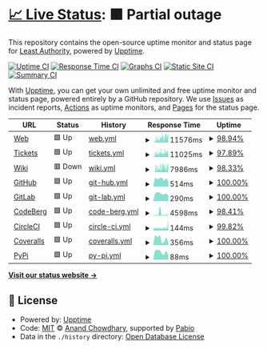 # [📈 Live Status](https://LeastAuthority.github.io/upptime): <!--live status--> **🟧 Partial outage**

This repository contains the open-source uptime monitor and status page for [Least Authority](https://leastauthority.com/), powered by [Upptime](https://github.com/upptime/upptime).

[![Uptime CI](https://github.com/LeastAuthority/upptime/workflows/Uptime%20CI/badge.svg)](https://github.com/LeastAuthority/upptime/actions?query=workflow%3A%22Uptime+CI%22)
[![Response Time CI](https://github.com/LeastAuthority/upptime/workflows/Response%20Time%20CI/badge.svg)](https://github.com/LeastAuthority/upptime/actions?query=workflow%3A%22Response+Time+CI%22)
[![Graphs CI](https://github.com/LeastAuthority/upptime/workflows/Graphs%20CI/badge.svg)](https://github.com/LeastAuthority/upptime/actions?query=workflow%3A%22Graphs+CI%22)
[![Static Site CI](https://github.com/LeastAuthority/upptime/workflows/Static%20Site%20CI/badge.svg)](https://github.com/LeastAuthority/upptime/actions?query=workflow%3A%22Static+Site+CI%22)
[![Summary CI](https://github.com/LeastAuthority/upptime/workflows/Summary%20CI/badge.svg)](https://github.com/LeastAuthority/upptime/actions?query=workflow%3A%22Summary+CI%22)

With [Upptime](https://upptime.js.org), you can get your own unlimited and free uptime monitor and status page, powered entirely by a GitHub repository. We use [Issues](https://github.com/LeastAuthority/upptime/issues) as incident reports, [Actions](https://github.com/LeastAuthority/upptime/actions) as uptime monitors, and [Pages](https://LeastAuthority.github.io/upptime) for the status page.

<!--start: status pages-->
<!-- This summary is generated by Upptime (https://github.com/upptime/upptime) -->
<!-- Do not edit this manually, your changes will be overwritten -->
<!-- prettier-ignore -->
| URL | Status | History | Response Time | Uptime |
| --- | ------ | ------- | ------------- | ------ |
| <img alt="" src="https://icons.duckduckgo.com/ip3/www.tahoe-lafs.org.ico" height="13"> [Web](https://www.tahoe-lafs.org/) | 🟩 Up | [web.yml](https://github.com/LeastAuthority/tahoe-upptime/commits/HEAD/history/web.yml) | <details><summary><img alt="Response time graph" src="./graphs/web/response-time-week.png" height="20"> 11576ms</summary><br><a href="https://LeastAuthority.github.io/tahoe-upptime/history/web"><img alt="Response time 6150" src="https://img.shields.io/endpoint?url=https%3A%2F%2Fraw.githubusercontent.com%2FLeastAuthority%2Ftahoe-upptime%2FHEAD%2Fapi%2Fweb%2Fresponse-time.json"></a><br><a href="https://LeastAuthority.github.io/tahoe-upptime/history/web"><img alt="24-hour response time 17795" src="https://img.shields.io/endpoint?url=https%3A%2F%2Fraw.githubusercontent.com%2FLeastAuthority%2Ftahoe-upptime%2FHEAD%2Fapi%2Fweb%2Fresponse-time-day.json"></a><br><a href="https://LeastAuthority.github.io/tahoe-upptime/history/web"><img alt="7-day response time 11576" src="https://img.shields.io/endpoint?url=https%3A%2F%2Fraw.githubusercontent.com%2FLeastAuthority%2Ftahoe-upptime%2FHEAD%2Fapi%2Fweb%2Fresponse-time-week.json"></a><br><a href="https://LeastAuthority.github.io/tahoe-upptime/history/web"><img alt="30-day response time 6854" src="https://img.shields.io/endpoint?url=https%3A%2F%2Fraw.githubusercontent.com%2FLeastAuthority%2Ftahoe-upptime%2FHEAD%2Fapi%2Fweb%2Fresponse-time-month.json"></a><br><a href="https://LeastAuthority.github.io/tahoe-upptime/history/web"><img alt="1-year response time 6150" src="https://img.shields.io/endpoint?url=https%3A%2F%2Fraw.githubusercontent.com%2FLeastAuthority%2Ftahoe-upptime%2FHEAD%2Fapi%2Fweb%2Fresponse-time-year.json"></a></details> | <details><summary><a href="https://LeastAuthority.github.io/tahoe-upptime/history/web">98.94%</a></summary><a href="https://LeastAuthority.github.io/tahoe-upptime/history/web"><img alt="All-time uptime 92.20%" src="https://img.shields.io/endpoint?url=https%3A%2F%2Fraw.githubusercontent.com%2FLeastAuthority%2Ftahoe-upptime%2FHEAD%2Fapi%2Fweb%2Fuptime.json"></a><br><a href="https://LeastAuthority.github.io/tahoe-upptime/history/web"><img alt="24-hour uptime 97.70%" src="https://img.shields.io/endpoint?url=https%3A%2F%2Fraw.githubusercontent.com%2FLeastAuthority%2Ftahoe-upptime%2FHEAD%2Fapi%2Fweb%2Fuptime-day.json"></a><br><a href="https://LeastAuthority.github.io/tahoe-upptime/history/web"><img alt="7-day uptime 98.94%" src="https://img.shields.io/endpoint?url=https%3A%2F%2Fraw.githubusercontent.com%2FLeastAuthority%2Ftahoe-upptime%2FHEAD%2Fapi%2Fweb%2Fuptime-week.json"></a><br><a href="https://LeastAuthority.github.io/tahoe-upptime/history/web"><img alt="30-day uptime 86.91%" src="https://img.shields.io/endpoint?url=https%3A%2F%2Fraw.githubusercontent.com%2FLeastAuthority%2Ftahoe-upptime%2FHEAD%2Fapi%2Fweb%2Fuptime-month.json"></a><br><a href="https://LeastAuthority.github.io/tahoe-upptime/history/web"><img alt="1-year uptime 92.20%" src="https://img.shields.io/endpoint?url=https%3A%2F%2Fraw.githubusercontent.com%2FLeastAuthority%2Ftahoe-upptime%2FHEAD%2Fapi%2Fweb%2Fuptime-year.json"></a></details>
| <img alt="" src="https://icons.duckduckgo.com/ip3/tahoe-lafs.org.ico" height="13"> [Tickets](https://tahoe-lafs.org/trac/tahoe-lafs/query) | 🟩 Up | [tickets.yml](https://github.com/LeastAuthority/tahoe-upptime/commits/HEAD/history/tickets.yml) | <details><summary><img alt="Response time graph" src="./graphs/tickets/response-time-week.png" height="20"> 11025ms</summary><br><a href="https://LeastAuthority.github.io/tahoe-upptime/history/tickets"><img alt="Response time 6785" src="https://img.shields.io/endpoint?url=https%3A%2F%2Fraw.githubusercontent.com%2FLeastAuthority%2Ftahoe-upptime%2FHEAD%2Fapi%2Ftickets%2Fresponse-time.json"></a><br><a href="https://LeastAuthority.github.io/tahoe-upptime/history/tickets"><img alt="24-hour response time 15226" src="https://img.shields.io/endpoint?url=https%3A%2F%2Fraw.githubusercontent.com%2FLeastAuthority%2Ftahoe-upptime%2FHEAD%2Fapi%2Ftickets%2Fresponse-time-day.json"></a><br><a href="https://LeastAuthority.github.io/tahoe-upptime/history/tickets"><img alt="7-day response time 11025" src="https://img.shields.io/endpoint?url=https%3A%2F%2Fraw.githubusercontent.com%2FLeastAuthority%2Ftahoe-upptime%2FHEAD%2Fapi%2Ftickets%2Fresponse-time-week.json"></a><br><a href="https://LeastAuthority.github.io/tahoe-upptime/history/tickets"><img alt="30-day response time 7804" src="https://img.shields.io/endpoint?url=https%3A%2F%2Fraw.githubusercontent.com%2FLeastAuthority%2Ftahoe-upptime%2FHEAD%2Fapi%2Ftickets%2Fresponse-time-month.json"></a><br><a href="https://LeastAuthority.github.io/tahoe-upptime/history/tickets"><img alt="1-year response time 6785" src="https://img.shields.io/endpoint?url=https%3A%2F%2Fraw.githubusercontent.com%2FLeastAuthority%2Ftahoe-upptime%2FHEAD%2Fapi%2Ftickets%2Fresponse-time-year.json"></a></details> | <details><summary><a href="https://LeastAuthority.github.io/tahoe-upptime/history/tickets">97.89%</a></summary><a href="https://LeastAuthority.github.io/tahoe-upptime/history/tickets"><img alt="All-time uptime 91.99%" src="https://img.shields.io/endpoint?url=https%3A%2F%2Fraw.githubusercontent.com%2FLeastAuthority%2Ftahoe-upptime%2FHEAD%2Fapi%2Ftickets%2Fuptime.json"></a><br><a href="https://LeastAuthority.github.io/tahoe-upptime/history/tickets"><img alt="24-hour uptime 90.91%" src="https://img.shields.io/endpoint?url=https%3A%2F%2Fraw.githubusercontent.com%2FLeastAuthority%2Ftahoe-upptime%2FHEAD%2Fapi%2Ftickets%2Fuptime-day.json"></a><br><a href="https://LeastAuthority.github.io/tahoe-upptime/history/tickets"><img alt="7-day uptime 97.89%" src="https://img.shields.io/endpoint?url=https%3A%2F%2Fraw.githubusercontent.com%2FLeastAuthority%2Ftahoe-upptime%2FHEAD%2Fapi%2Ftickets%2Fuptime-week.json"></a><br><a href="https://LeastAuthority.github.io/tahoe-upptime/history/tickets"><img alt="30-day uptime 86.53%" src="https://img.shields.io/endpoint?url=https%3A%2F%2Fraw.githubusercontent.com%2FLeastAuthority%2Ftahoe-upptime%2FHEAD%2Fapi%2Ftickets%2Fuptime-month.json"></a><br><a href="https://LeastAuthority.github.io/tahoe-upptime/history/tickets"><img alt="1-year uptime 91.99%" src="https://img.shields.io/endpoint?url=https%3A%2F%2Fraw.githubusercontent.com%2FLeastAuthority%2Ftahoe-upptime%2FHEAD%2Fapi%2Ftickets%2Fuptime-year.json"></a></details>
| <img alt="" src="https://icons.duckduckgo.com/ip3/tahoe-lafs.org.ico" height="13"> [Wiki](https://tahoe-lafs.org/trac/tahoe-lafs/wiki) | 🟥 Down | [wiki.yml](https://github.com/LeastAuthority/tahoe-upptime/commits/HEAD/history/wiki.yml) | <details><summary><img alt="Response time graph" src="./graphs/wiki/response-time-week.png" height="20"> 7986ms</summary><br><a href="https://LeastAuthority.github.io/tahoe-upptime/history/wiki"><img alt="Response time 5083" src="https://img.shields.io/endpoint?url=https%3A%2F%2Fraw.githubusercontent.com%2FLeastAuthority%2Ftahoe-upptime%2FHEAD%2Fapi%2Fwiki%2Fresponse-time.json"></a><br><a href="https://LeastAuthority.github.io/tahoe-upptime/history/wiki"><img alt="24-hour response time 10366" src="https://img.shields.io/endpoint?url=https%3A%2F%2Fraw.githubusercontent.com%2FLeastAuthority%2Ftahoe-upptime%2FHEAD%2Fapi%2Fwiki%2Fresponse-time-day.json"></a><br><a href="https://LeastAuthority.github.io/tahoe-upptime/history/wiki"><img alt="7-day response time 7986" src="https://img.shields.io/endpoint?url=https%3A%2F%2Fraw.githubusercontent.com%2FLeastAuthority%2Ftahoe-upptime%2FHEAD%2Fapi%2Fwiki%2Fresponse-time-week.json"></a><br><a href="https://LeastAuthority.github.io/tahoe-upptime/history/wiki"><img alt="30-day response time 5952" src="https://img.shields.io/endpoint?url=https%3A%2F%2Fraw.githubusercontent.com%2FLeastAuthority%2Ftahoe-upptime%2FHEAD%2Fapi%2Fwiki%2Fresponse-time-month.json"></a><br><a href="https://LeastAuthority.github.io/tahoe-upptime/history/wiki"><img alt="1-year response time 5083" src="https://img.shields.io/endpoint?url=https%3A%2F%2Fraw.githubusercontent.com%2FLeastAuthority%2Ftahoe-upptime%2FHEAD%2Fapi%2Fwiki%2Fresponse-time-year.json"></a></details> | <details><summary><a href="https://LeastAuthority.github.io/tahoe-upptime/history/wiki">98.33%</a></summary><a href="https://LeastAuthority.github.io/tahoe-upptime/history/wiki"><img alt="All-time uptime 99.73%" src="https://img.shields.io/endpoint?url=https%3A%2F%2Fraw.githubusercontent.com%2FLeastAuthority%2Ftahoe-upptime%2FHEAD%2Fapi%2Fwiki%2Fuptime.json"></a><br><a href="https://LeastAuthority.github.io/tahoe-upptime/history/wiki"><img alt="24-hour uptime 95.22%" src="https://img.shields.io/endpoint?url=https%3A%2F%2Fraw.githubusercontent.com%2FLeastAuthority%2Ftahoe-upptime%2FHEAD%2Fapi%2Fwiki%2Fuptime-day.json"></a><br><a href="https://LeastAuthority.github.io/tahoe-upptime/history/wiki"><img alt="7-day uptime 98.33%" src="https://img.shields.io/endpoint?url=https%3A%2F%2Fraw.githubusercontent.com%2FLeastAuthority%2Ftahoe-upptime%2FHEAD%2Fapi%2Fwiki%2Fuptime-week.json"></a><br><a href="https://LeastAuthority.github.io/tahoe-upptime/history/wiki"><img alt="30-day uptime 99.57%" src="https://img.shields.io/endpoint?url=https%3A%2F%2Fraw.githubusercontent.com%2FLeastAuthority%2Ftahoe-upptime%2FHEAD%2Fapi%2Fwiki%2Fuptime-month.json"></a><br><a href="https://LeastAuthority.github.io/tahoe-upptime/history/wiki"><img alt="1-year uptime 99.73%" src="https://img.shields.io/endpoint?url=https%3A%2F%2Fraw.githubusercontent.com%2FLeastAuthority%2Ftahoe-upptime%2FHEAD%2Fapi%2Fwiki%2Fuptime-year.json"></a></details>
| <img alt="" src="https://icons.duckduckgo.com/ip3/github.com.ico" height="13"> [GitHub](https://github.com/tahoe-lafs) | 🟩 Up | [git-hub.yml](https://github.com/LeastAuthority/tahoe-upptime/commits/HEAD/history/git-hub.yml) | <details><summary><img alt="Response time graph" src="./graphs/git-hub/response-time-week.png" height="20"> 514ms</summary><br><a href="https://LeastAuthority.github.io/tahoe-upptime/history/git-hub"><img alt="Response time 640" src="https://img.shields.io/endpoint?url=https%3A%2F%2Fraw.githubusercontent.com%2FLeastAuthority%2Ftahoe-upptime%2FHEAD%2Fapi%2Fgit-hub%2Fresponse-time.json"></a><br><a href="https://LeastAuthority.github.io/tahoe-upptime/history/git-hub"><img alt="24-hour response time 353" src="https://img.shields.io/endpoint?url=https%3A%2F%2Fraw.githubusercontent.com%2FLeastAuthority%2Ftahoe-upptime%2FHEAD%2Fapi%2Fgit-hub%2Fresponse-time-day.json"></a><br><a href="https://LeastAuthority.github.io/tahoe-upptime/history/git-hub"><img alt="7-day response time 514" src="https://img.shields.io/endpoint?url=https%3A%2F%2Fraw.githubusercontent.com%2FLeastAuthority%2Ftahoe-upptime%2FHEAD%2Fapi%2Fgit-hub%2Fresponse-time-week.json"></a><br><a href="https://LeastAuthority.github.io/tahoe-upptime/history/git-hub"><img alt="30-day response time 524" src="https://img.shields.io/endpoint?url=https%3A%2F%2Fraw.githubusercontent.com%2FLeastAuthority%2Ftahoe-upptime%2FHEAD%2Fapi%2Fgit-hub%2Fresponse-time-month.json"></a><br><a href="https://LeastAuthority.github.io/tahoe-upptime/history/git-hub"><img alt="1-year response time 640" src="https://img.shields.io/endpoint?url=https%3A%2F%2Fraw.githubusercontent.com%2FLeastAuthority%2Ftahoe-upptime%2FHEAD%2Fapi%2Fgit-hub%2Fresponse-time-year.json"></a></details> | <details><summary><a href="https://LeastAuthority.github.io/tahoe-upptime/history/git-hub">100.00%</a></summary><a href="https://LeastAuthority.github.io/tahoe-upptime/history/git-hub"><img alt="All-time uptime 100.00%" src="https://img.shields.io/endpoint?url=https%3A%2F%2Fraw.githubusercontent.com%2FLeastAuthority%2Ftahoe-upptime%2FHEAD%2Fapi%2Fgit-hub%2Fuptime.json"></a><br><a href="https://LeastAuthority.github.io/tahoe-upptime/history/git-hub"><img alt="24-hour uptime 100.00%" src="https://img.shields.io/endpoint?url=https%3A%2F%2Fraw.githubusercontent.com%2FLeastAuthority%2Ftahoe-upptime%2FHEAD%2Fapi%2Fgit-hub%2Fuptime-day.json"></a><br><a href="https://LeastAuthority.github.io/tahoe-upptime/history/git-hub"><img alt="7-day uptime 100.00%" src="https://img.shields.io/endpoint?url=https%3A%2F%2Fraw.githubusercontent.com%2FLeastAuthority%2Ftahoe-upptime%2FHEAD%2Fapi%2Fgit-hub%2Fuptime-week.json"></a><br><a href="https://LeastAuthority.github.io/tahoe-upptime/history/git-hub"><img alt="30-day uptime 100.00%" src="https://img.shields.io/endpoint?url=https%3A%2F%2Fraw.githubusercontent.com%2FLeastAuthority%2Ftahoe-upptime%2FHEAD%2Fapi%2Fgit-hub%2Fuptime-month.json"></a><br><a href="https://LeastAuthority.github.io/tahoe-upptime/history/git-hub"><img alt="1-year uptime 100.00%" src="https://img.shields.io/endpoint?url=https%3A%2F%2Fraw.githubusercontent.com%2FLeastAuthority%2Ftahoe-upptime%2FHEAD%2Fapi%2Fgit-hub%2Fuptime-year.json"></a></details>
| <img alt="" src="https://icons.duckduckgo.com/ip3/gitlab.com.ico" height="13"> [GitLab](https://gitlab.com/tahoe-lafs) | 🟩 Up | [git-lab.yml](https://github.com/LeastAuthority/tahoe-upptime/commits/HEAD/history/git-lab.yml) | <details><summary><img alt="Response time graph" src="./graphs/git-lab/response-time-week.png" height="20"> 290ms</summary><br><a href="https://LeastAuthority.github.io/tahoe-upptime/history/git-lab"><img alt="Response time 286" src="https://img.shields.io/endpoint?url=https%3A%2F%2Fraw.githubusercontent.com%2FLeastAuthority%2Ftahoe-upptime%2FHEAD%2Fapi%2Fgit-lab%2Fresponse-time.json"></a><br><a href="https://LeastAuthority.github.io/tahoe-upptime/history/git-lab"><img alt="24-hour response time 224" src="https://img.shields.io/endpoint?url=https%3A%2F%2Fraw.githubusercontent.com%2FLeastAuthority%2Ftahoe-upptime%2FHEAD%2Fapi%2Fgit-lab%2Fresponse-time-day.json"></a><br><a href="https://LeastAuthority.github.io/tahoe-upptime/history/git-lab"><img alt="7-day response time 290" src="https://img.shields.io/endpoint?url=https%3A%2F%2Fraw.githubusercontent.com%2FLeastAuthority%2Ftahoe-upptime%2FHEAD%2Fapi%2Fgit-lab%2Fresponse-time-week.json"></a><br><a href="https://LeastAuthority.github.io/tahoe-upptime/history/git-lab"><img alt="30-day response time 294" src="https://img.shields.io/endpoint?url=https%3A%2F%2Fraw.githubusercontent.com%2FLeastAuthority%2Ftahoe-upptime%2FHEAD%2Fapi%2Fgit-lab%2Fresponse-time-month.json"></a><br><a href="https://LeastAuthority.github.io/tahoe-upptime/history/git-lab"><img alt="1-year response time 286" src="https://img.shields.io/endpoint?url=https%3A%2F%2Fraw.githubusercontent.com%2FLeastAuthority%2Ftahoe-upptime%2FHEAD%2Fapi%2Fgit-lab%2Fresponse-time-year.json"></a></details> | <details><summary><a href="https://LeastAuthority.github.io/tahoe-upptime/history/git-lab">100.00%</a></summary><a href="https://LeastAuthority.github.io/tahoe-upptime/history/git-lab"><img alt="All-time uptime 100.00%" src="https://img.shields.io/endpoint?url=https%3A%2F%2Fraw.githubusercontent.com%2FLeastAuthority%2Ftahoe-upptime%2FHEAD%2Fapi%2Fgit-lab%2Fuptime.json"></a><br><a href="https://LeastAuthority.github.io/tahoe-upptime/history/git-lab"><img alt="24-hour uptime 100.00%" src="https://img.shields.io/endpoint?url=https%3A%2F%2Fraw.githubusercontent.com%2FLeastAuthority%2Ftahoe-upptime%2FHEAD%2Fapi%2Fgit-lab%2Fuptime-day.json"></a><br><a href="https://LeastAuthority.github.io/tahoe-upptime/history/git-lab"><img alt="7-day uptime 100.00%" src="https://img.shields.io/endpoint?url=https%3A%2F%2Fraw.githubusercontent.com%2FLeastAuthority%2Ftahoe-upptime%2FHEAD%2Fapi%2Fgit-lab%2Fuptime-week.json"></a><br><a href="https://LeastAuthority.github.io/tahoe-upptime/history/git-lab"><img alt="30-day uptime 100.00%" src="https://img.shields.io/endpoint?url=https%3A%2F%2Fraw.githubusercontent.com%2FLeastAuthority%2Ftahoe-upptime%2FHEAD%2Fapi%2Fgit-lab%2Fuptime-month.json"></a><br><a href="https://LeastAuthority.github.io/tahoe-upptime/history/git-lab"><img alt="1-year uptime 100.00%" src="https://img.shields.io/endpoint?url=https%3A%2F%2Fraw.githubusercontent.com%2FLeastAuthority%2Ftahoe-upptime%2FHEAD%2Fapi%2Fgit-lab%2Fuptime-year.json"></a></details>
| <img alt="" src="https://icons.duckduckgo.com/ip3/codeberg.org.ico" height="13"> [CodeBerg](https://codeberg.org/tahoe-lafs) | 🟩 Up | [code-berg.yml](https://github.com/LeastAuthority/tahoe-upptime/commits/HEAD/history/code-berg.yml) | <details><summary><img alt="Response time graph" src="./graphs/code-berg/response-time-week.png" height="20"> 4598ms</summary><br><a href="https://LeastAuthority.github.io/tahoe-upptime/history/code-berg"><img alt="Response time 3236" src="https://img.shields.io/endpoint?url=https%3A%2F%2Fraw.githubusercontent.com%2FLeastAuthority%2Ftahoe-upptime%2FHEAD%2Fapi%2Fcode-berg%2Fresponse-time.json"></a><br><a href="https://LeastAuthority.github.io/tahoe-upptime/history/code-berg"><img alt="24-hour response time 1804" src="https://img.shields.io/endpoint?url=https%3A%2F%2Fraw.githubusercontent.com%2FLeastAuthority%2Ftahoe-upptime%2FHEAD%2Fapi%2Fcode-berg%2Fresponse-time-day.json"></a><br><a href="https://LeastAuthority.github.io/tahoe-upptime/history/code-berg"><img alt="7-day response time 4598" src="https://img.shields.io/endpoint?url=https%3A%2F%2Fraw.githubusercontent.com%2FLeastAuthority%2Ftahoe-upptime%2FHEAD%2Fapi%2Fcode-berg%2Fresponse-time-week.json"></a><br><a href="https://LeastAuthority.github.io/tahoe-upptime/history/code-berg"><img alt="30-day response time 2438" src="https://img.shields.io/endpoint?url=https%3A%2F%2Fraw.githubusercontent.com%2FLeastAuthority%2Ftahoe-upptime%2FHEAD%2Fapi%2Fcode-berg%2Fresponse-time-month.json"></a><br><a href="https://LeastAuthority.github.io/tahoe-upptime/history/code-berg"><img alt="1-year response time 3236" src="https://img.shields.io/endpoint?url=https%3A%2F%2Fraw.githubusercontent.com%2FLeastAuthority%2Ftahoe-upptime%2FHEAD%2Fapi%2Fcode-berg%2Fresponse-time-year.json"></a></details> | <details><summary><a href="https://LeastAuthority.github.io/tahoe-upptime/history/code-berg">98.41%</a></summary><a href="https://LeastAuthority.github.io/tahoe-upptime/history/code-berg"><img alt="All-time uptime 99.36%" src="https://img.shields.io/endpoint?url=https%3A%2F%2Fraw.githubusercontent.com%2FLeastAuthority%2Ftahoe-upptime%2FHEAD%2Fapi%2Fcode-berg%2Fuptime.json"></a><br><a href="https://LeastAuthority.github.io/tahoe-upptime/history/code-berg"><img alt="24-hour uptime 100.00%" src="https://img.shields.io/endpoint?url=https%3A%2F%2Fraw.githubusercontent.com%2FLeastAuthority%2Ftahoe-upptime%2FHEAD%2Fapi%2Fcode-berg%2Fuptime-day.json"></a><br><a href="https://LeastAuthority.github.io/tahoe-upptime/history/code-berg"><img alt="7-day uptime 98.41%" src="https://img.shields.io/endpoint?url=https%3A%2F%2Fraw.githubusercontent.com%2FLeastAuthority%2Ftahoe-upptime%2FHEAD%2Fapi%2Fcode-berg%2Fuptime-week.json"></a><br><a href="https://LeastAuthority.github.io/tahoe-upptime/history/code-berg"><img alt="30-day uptime 99.00%" src="https://img.shields.io/endpoint?url=https%3A%2F%2Fraw.githubusercontent.com%2FLeastAuthority%2Ftahoe-upptime%2FHEAD%2Fapi%2Fcode-berg%2Fuptime-month.json"></a><br><a href="https://LeastAuthority.github.io/tahoe-upptime/history/code-berg"><img alt="1-year uptime 99.36%" src="https://img.shields.io/endpoint?url=https%3A%2F%2Fraw.githubusercontent.com%2FLeastAuthority%2Ftahoe-upptime%2FHEAD%2Fapi%2Fcode-berg%2Fuptime-year.json"></a></details>
| <img alt="" src="https://icons.duckduckgo.com/ip3/app.circleci.com.ico" height="13"> [CircleCI](https://app.circleci.com/pipelines/github/tahoe-lafs/tahoe-lafs) | 🟩 Up | [circle-ci.yml](https://github.com/LeastAuthority/tahoe-upptime/commits/HEAD/history/circle-ci.yml) | <details><summary><img alt="Response time graph" src="./graphs/circle-ci/response-time-week.png" height="20"> 144ms</summary><br><a href="https://LeastAuthority.github.io/tahoe-upptime/history/circle-ci"><img alt="Response time 135" src="https://img.shields.io/endpoint?url=https%3A%2F%2Fraw.githubusercontent.com%2FLeastAuthority%2Ftahoe-upptime%2FHEAD%2Fapi%2Fcircle-ci%2Fresponse-time.json"></a><br><a href="https://LeastAuthority.github.io/tahoe-upptime/history/circle-ci"><img alt="24-hour response time 361" src="https://img.shields.io/endpoint?url=https%3A%2F%2Fraw.githubusercontent.com%2FLeastAuthority%2Ftahoe-upptime%2FHEAD%2Fapi%2Fcircle-ci%2Fresponse-time-day.json"></a><br><a href="https://LeastAuthority.github.io/tahoe-upptime/history/circle-ci"><img alt="7-day response time 144" src="https://img.shields.io/endpoint?url=https%3A%2F%2Fraw.githubusercontent.com%2FLeastAuthority%2Ftahoe-upptime%2FHEAD%2Fapi%2Fcircle-ci%2Fresponse-time-week.json"></a><br><a href="https://LeastAuthority.github.io/tahoe-upptime/history/circle-ci"><img alt="30-day response time 137" src="https://img.shields.io/endpoint?url=https%3A%2F%2Fraw.githubusercontent.com%2FLeastAuthority%2Ftahoe-upptime%2FHEAD%2Fapi%2Fcircle-ci%2Fresponse-time-month.json"></a><br><a href="https://LeastAuthority.github.io/tahoe-upptime/history/circle-ci"><img alt="1-year response time 135" src="https://img.shields.io/endpoint?url=https%3A%2F%2Fraw.githubusercontent.com%2FLeastAuthority%2Ftahoe-upptime%2FHEAD%2Fapi%2Fcircle-ci%2Fresponse-time-year.json"></a></details> | <details><summary><a href="https://LeastAuthority.github.io/tahoe-upptime/history/circle-ci">99.82%</a></summary><a href="https://LeastAuthority.github.io/tahoe-upptime/history/circle-ci"><img alt="All-time uptime 99.56%" src="https://img.shields.io/endpoint?url=https%3A%2F%2Fraw.githubusercontent.com%2FLeastAuthority%2Ftahoe-upptime%2FHEAD%2Fapi%2Fcircle-ci%2Fuptime.json"></a><br><a href="https://LeastAuthority.github.io/tahoe-upptime/history/circle-ci"><img alt="24-hour uptime 100.00%" src="https://img.shields.io/endpoint?url=https%3A%2F%2Fraw.githubusercontent.com%2FLeastAuthority%2Ftahoe-upptime%2FHEAD%2Fapi%2Fcircle-ci%2Fuptime-day.json"></a><br><a href="https://LeastAuthority.github.io/tahoe-upptime/history/circle-ci"><img alt="7-day uptime 99.82%" src="https://img.shields.io/endpoint?url=https%3A%2F%2Fraw.githubusercontent.com%2FLeastAuthority%2Ftahoe-upptime%2FHEAD%2Fapi%2Fcircle-ci%2Fuptime-week.json"></a><br><a href="https://LeastAuthority.github.io/tahoe-upptime/history/circle-ci"><img alt="30-day uptime 99.73%" src="https://img.shields.io/endpoint?url=https%3A%2F%2Fraw.githubusercontent.com%2FLeastAuthority%2Ftahoe-upptime%2FHEAD%2Fapi%2Fcircle-ci%2Fuptime-month.json"></a><br><a href="https://LeastAuthority.github.io/tahoe-upptime/history/circle-ci"><img alt="1-year uptime 99.56%" src="https://img.shields.io/endpoint?url=https%3A%2F%2Fraw.githubusercontent.com%2FLeastAuthority%2Ftahoe-upptime%2FHEAD%2Fapi%2Fcircle-ci%2Fuptime-year.json"></a></details>
| <img alt="" src="https://icons.duckduckgo.com/ip3/coveralls.io.ico" height="13"> [Coveralls](https://coveralls.io/github/tahoe-lafs) | 🟩 Up | [coveralls.yml](https://github.com/LeastAuthority/tahoe-upptime/commits/HEAD/history/coveralls.yml) | <details><summary><img alt="Response time graph" src="./graphs/coveralls/response-time-week.png" height="20"> 356ms</summary><br><a href="https://LeastAuthority.github.io/tahoe-upptime/history/coveralls"><img alt="Response time 354" src="https://img.shields.io/endpoint?url=https%3A%2F%2Fraw.githubusercontent.com%2FLeastAuthority%2Ftahoe-upptime%2FHEAD%2Fapi%2Fcoveralls%2Fresponse-time.json"></a><br><a href="https://LeastAuthority.github.io/tahoe-upptime/history/coveralls"><img alt="24-hour response time 114" src="https://img.shields.io/endpoint?url=https%3A%2F%2Fraw.githubusercontent.com%2FLeastAuthority%2Ftahoe-upptime%2FHEAD%2Fapi%2Fcoveralls%2Fresponse-time-day.json"></a><br><a href="https://LeastAuthority.github.io/tahoe-upptime/history/coveralls"><img alt="7-day response time 356" src="https://img.shields.io/endpoint?url=https%3A%2F%2Fraw.githubusercontent.com%2FLeastAuthority%2Ftahoe-upptime%2FHEAD%2Fapi%2Fcoveralls%2Fresponse-time-week.json"></a><br><a href="https://LeastAuthority.github.io/tahoe-upptime/history/coveralls"><img alt="30-day response time 387" src="https://img.shields.io/endpoint?url=https%3A%2F%2Fraw.githubusercontent.com%2FLeastAuthority%2Ftahoe-upptime%2FHEAD%2Fapi%2Fcoveralls%2Fresponse-time-month.json"></a><br><a href="https://LeastAuthority.github.io/tahoe-upptime/history/coveralls"><img alt="1-year response time 354" src="https://img.shields.io/endpoint?url=https%3A%2F%2Fraw.githubusercontent.com%2FLeastAuthority%2Ftahoe-upptime%2FHEAD%2Fapi%2Fcoveralls%2Fresponse-time-year.json"></a></details> | <details><summary><a href="https://LeastAuthority.github.io/tahoe-upptime/history/coveralls">100.00%</a></summary><a href="https://LeastAuthority.github.io/tahoe-upptime/history/coveralls"><img alt="All-time uptime 96.68%" src="https://img.shields.io/endpoint?url=https%3A%2F%2Fraw.githubusercontent.com%2FLeastAuthority%2Ftahoe-upptime%2FHEAD%2Fapi%2Fcoveralls%2Fuptime.json"></a><br><a href="https://LeastAuthority.github.io/tahoe-upptime/history/coveralls"><img alt="24-hour uptime 100.00%" src="https://img.shields.io/endpoint?url=https%3A%2F%2Fraw.githubusercontent.com%2FLeastAuthority%2Ftahoe-upptime%2FHEAD%2Fapi%2Fcoveralls%2Fuptime-day.json"></a><br><a href="https://LeastAuthority.github.io/tahoe-upptime/history/coveralls"><img alt="7-day uptime 100.00%" src="https://img.shields.io/endpoint?url=https%3A%2F%2Fraw.githubusercontent.com%2FLeastAuthority%2Ftahoe-upptime%2FHEAD%2Fapi%2Fcoveralls%2Fuptime-week.json"></a><br><a href="https://LeastAuthority.github.io/tahoe-upptime/history/coveralls"><img alt="30-day uptime 94.38%" src="https://img.shields.io/endpoint?url=https%3A%2F%2Fraw.githubusercontent.com%2FLeastAuthority%2Ftahoe-upptime%2FHEAD%2Fapi%2Fcoveralls%2Fuptime-month.json"></a><br><a href="https://LeastAuthority.github.io/tahoe-upptime/history/coveralls"><img alt="1-year uptime 96.68%" src="https://img.shields.io/endpoint?url=https%3A%2F%2Fraw.githubusercontent.com%2FLeastAuthority%2Ftahoe-upptime%2FHEAD%2Fapi%2Fcoveralls%2Fuptime-year.json"></a></details>
| <img alt="" src="https://icons.duckduckgo.com/ip3/pypi.org.ico" height="13"> [PyPi](https://pypi.org/project/tahoe-lafs/) | 🟩 Up | [py-pi.yml](https://github.com/LeastAuthority/tahoe-upptime/commits/HEAD/history/py-pi.yml) | <details><summary><img alt="Response time graph" src="./graphs/py-pi/response-time-week.png" height="20"> 88ms</summary><br><a href="https://LeastAuthority.github.io/tahoe-upptime/history/py-pi"><img alt="Response time 99" src="https://img.shields.io/endpoint?url=https%3A%2F%2Fraw.githubusercontent.com%2FLeastAuthority%2Ftahoe-upptime%2FHEAD%2Fapi%2Fpy-pi%2Fresponse-time.json"></a><br><a href="https://LeastAuthority.github.io/tahoe-upptime/history/py-pi"><img alt="24-hour response time 52" src="https://img.shields.io/endpoint?url=https%3A%2F%2Fraw.githubusercontent.com%2FLeastAuthority%2Ftahoe-upptime%2FHEAD%2Fapi%2Fpy-pi%2Fresponse-time-day.json"></a><br><a href="https://LeastAuthority.github.io/tahoe-upptime/history/py-pi"><img alt="7-day response time 88" src="https://img.shields.io/endpoint?url=https%3A%2F%2Fraw.githubusercontent.com%2FLeastAuthority%2Ftahoe-upptime%2FHEAD%2Fapi%2Fpy-pi%2Fresponse-time-week.json"></a><br><a href="https://LeastAuthority.github.io/tahoe-upptime/history/py-pi"><img alt="30-day response time 114" src="https://img.shields.io/endpoint?url=https%3A%2F%2Fraw.githubusercontent.com%2FLeastAuthority%2Ftahoe-upptime%2FHEAD%2Fapi%2Fpy-pi%2Fresponse-time-month.json"></a><br><a href="https://LeastAuthority.github.io/tahoe-upptime/history/py-pi"><img alt="1-year response time 99" src="https://img.shields.io/endpoint?url=https%3A%2F%2Fraw.githubusercontent.com%2FLeastAuthority%2Ftahoe-upptime%2FHEAD%2Fapi%2Fpy-pi%2Fresponse-time-year.json"></a></details> | <details><summary><a href="https://LeastAuthority.github.io/tahoe-upptime/history/py-pi">100.00%</a></summary><a href="https://LeastAuthority.github.io/tahoe-upptime/history/py-pi"><img alt="All-time uptime 100.00%" src="https://img.shields.io/endpoint?url=https%3A%2F%2Fraw.githubusercontent.com%2FLeastAuthority%2Ftahoe-upptime%2FHEAD%2Fapi%2Fpy-pi%2Fuptime.json"></a><br><a href="https://LeastAuthority.github.io/tahoe-upptime/history/py-pi"><img alt="24-hour uptime 100.00%" src="https://img.shields.io/endpoint?url=https%3A%2F%2Fraw.githubusercontent.com%2FLeastAuthority%2Ftahoe-upptime%2FHEAD%2Fapi%2Fpy-pi%2Fuptime-day.json"></a><br><a href="https://LeastAuthority.github.io/tahoe-upptime/history/py-pi"><img alt="7-day uptime 100.00%" src="https://img.shields.io/endpoint?url=https%3A%2F%2Fraw.githubusercontent.com%2FLeastAuthority%2Ftahoe-upptime%2FHEAD%2Fapi%2Fpy-pi%2Fuptime-week.json"></a><br><a href="https://LeastAuthority.github.io/tahoe-upptime/history/py-pi"><img alt="30-day uptime 100.00%" src="https://img.shields.io/endpoint?url=https%3A%2F%2Fraw.githubusercontent.com%2FLeastAuthority%2Ftahoe-upptime%2FHEAD%2Fapi%2Fpy-pi%2Fuptime-month.json"></a><br><a href="https://LeastAuthority.github.io/tahoe-upptime/history/py-pi"><img alt="1-year uptime 100.00%" src="https://img.shields.io/endpoint?url=https%3A%2F%2Fraw.githubusercontent.com%2FLeastAuthority%2Ftahoe-upptime%2FHEAD%2Fapi%2Fpy-pi%2Fuptime-year.json"></a></details>

<!--end: status pages-->

[**Visit our status website →**](https://LeastAuthority.github.io/upptime)

## 📄 License

- Powered by: [Upptime](https://github.com/upptime/upptime)
- Code: [MIT](./LICENSE) © [Anand Chowdhary](https://anandchowdhary.com), supported by [Pabio](https://pabio.com)
- Data in the `./history` directory: [Open Database License](https://opendatacommons.org/licenses/odbl/1-0/)
